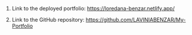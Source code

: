 1. Link to the deployed portfolio: 
https://loredana-benzar.netlify.app/

2. Link to the GitHub repository:
https://github.com/LAVINIABENZAR/My-Portfolio